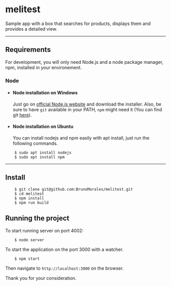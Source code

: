 # melitest

Sample app with a box that searches for products, displays them and provides a detailed view.

---

## Requirements

For development, you will only need Node.js and a node package manager, npm, installed in your environement.

### Node

- #### Node installation on Windows

  Just go on [official Node.js website](https://nodejs.org/) and download the installer.
  Also, be sure to have `git` available in your PATH, `npm` might need it (You can find git [here](https://git-scm.com/)).

- #### Node installation on Ubuntu

  You can install nodejs and npm easily with apt install, just run the following commands.

```
    $ sudo apt install nodejs
    $ sudo apt install npm
```

---

## Install

```
    $ git clone git@github.com:BrunoMorales/melitest.git
    $ cd melitest
    $ npm install
    $ npm run build
```

## Running the project

To start running server on port 4002:

```
    $ node server
```

To start the application on the port 3000 with a watcher.

```
    $ npm start
```

Then navigate to `http://localhost:3000` on the browser.

Thank you for your consideration.
